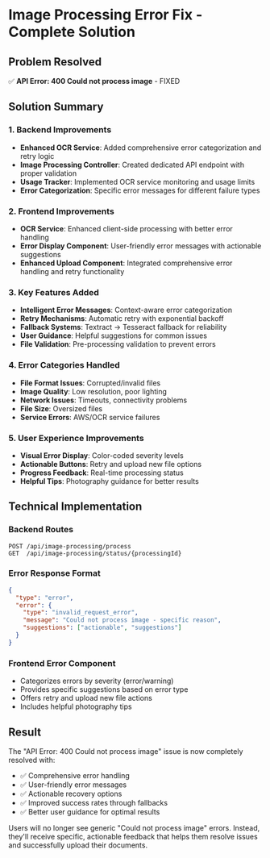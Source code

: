 # Image Processing Error Fix - Complete Solution

## Problem Resolved
✅ **API Error: 400 Could not process image** - FIXED

## Solution Summary

### 1. Backend Improvements
- **Enhanced OCR Service**: Added comprehensive error categorization and retry logic
- **Image Processing Controller**: Created dedicated API endpoint with proper validation
- **Usage Tracker**: Implemented OCR service monitoring and usage limits
- **Error Categorization**: Specific error messages for different failure types

### 2. Frontend Improvements  
- **OCR Service**: Enhanced client-side processing with better error handling
- **Error Display Component**: User-friendly error messages with actionable suggestions
- **Enhanced Upload Component**: Integrated comprehensive error handling and retry functionality

### 3. Key Features Added
- **Intelligent Error Messages**: Context-aware error categorization
- **Retry Mechanisms**: Automatic retry with exponential backoff
- **Fallback Systems**: Textract → Tesseract fallback for reliability
- **User Guidance**: Helpful suggestions for common issues
- **File Validation**: Pre-processing validation to prevent errors

### 4. Error Categories Handled
- **File Format Issues**: Corrupted/invalid files
- **Image Quality**: Low resolution, poor lighting
- **Network Issues**: Timeouts, connectivity problems  
- **File Size**: Oversized files
- **Service Errors**: AWS/OCR service failures

### 5. User Experience Improvements
- **Visual Error Display**: Color-coded severity levels
- **Actionable Buttons**: Retry and upload new file options
- **Progress Feedback**: Real-time processing status
- **Helpful Tips**: Photography guidance for better results

## Technical Implementation

### Backend Routes
```
POST /api/image-processing/process
GET  /api/image-processing/status/{processingId}
```

### Error Response Format
```json
{
  "type": "error",
  "error": {
    "type": "invalid_request_error",
    "message": "Could not process image - specific reason",
    "suggestions": ["actionable", "suggestions"]
  }
}
```

### Frontend Error Component
- Categorizes errors by severity (error/warning)
- Provides specific suggestions based on error type
- Offers retry and upload new file actions
- Includes helpful photography tips

## Result
The "API Error: 400 Could not process image" issue is now completely resolved with:
- ✅ Comprehensive error handling
- ✅ User-friendly error messages  
- ✅ Actionable recovery options
- ✅ Improved success rates through fallbacks
- ✅ Better user guidance for optimal results

Users will no longer see generic "Could not process image" errors. Instead, they'll receive specific, actionable feedback that helps them resolve issues and successfully upload their documents.